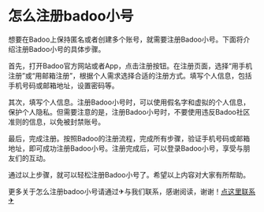 # 怎么注册badoo小号

想要在Badoo上保持匿名或者创建多个账号，就需要注册Badoo小号。下面将介绍注册Badoo小号的具体步骤。

首先，打开Badoo官方网站或者App，点击注册按钮。在注册页面，选择“用手机注册”或“用邮箱注册”，根据个人需求选择合适的注册方式。填写个人信息，包括手机号码或邮箱地址，设置密码等。

其次，填写个人信息。注册Badoo小号时，可以使用假名字和虚拟的个人信息，保护个人隐私。但需要注意的是，注册Badoo小号时，不要使用违反Badoo社区准则的信息，以免被封禁账号。

最后，完成注册。按照Badoo的注册流程，完成所有步骤，验证手机号码或邮箱地址，即可成功注册Badoo小号。注册完成后，可以登录Badoo小号，享受与朋友们的互动。

通过以上步骤，就可以轻松注册Badoo小号了。希望以上内容对大家有所帮助。

更多关于怎么注册badoo小号请通过✈与我们联系，感谢阅读，谢谢！[点这里联系✈](https://ss.k02.cc)